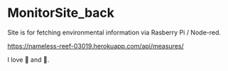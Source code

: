 # MonitorSite_back
Site is for fetching environmental information via Rasberry Pi / Node-red.

https://nameless-reef-03019.herokuapp.com/api/measures/

I love :tea: and :dancer:.
